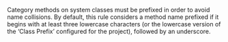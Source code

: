 Category methods on system classes must be prefixed in order to avoid name collisions. By default, this rule considers a method name prefixed if it begins with at least three lowercase characters (or the lowercase version of the ‘Class Prefix’ configured for the project), followed by an underscore.
